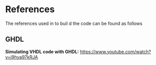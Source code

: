 # References

The references used in to buil d the code can be found as follows

## GHDL

**Simulating VHDL code with GHDL:**
https://www.youtube.com/watch?v=j9hya97kRJA


